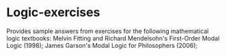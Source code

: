 # Logic-exercises
Provides sample answers from exercises for the following mathematical logic textbooks: Melvin Fitting and Richard Mendelsohn's First-Order Modal Logic (1998); James Garson's Modal Logic for Philosophers (2006); 
